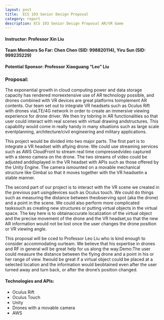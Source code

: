 ```yaml
---
layout: post
title:  ECS 193 Senior Design Proposal
category: report 
description: ECS 193 Senior Design Proposal AR/VR Game
---
```

#### **Instructor:** Professor Xin Liu 
#### **Team Members So Far:** Chen Chen (SID: 998820114), Yiru Sun (SID: 999235229) 
#### **Potential Sponsor:** Professor Xiaoguang “Leo” Liu
### **Proposal**: 
The exponential growth in cloud computing power and data storage capacity has rendered moreextensive use of AR technology possible, and drones combined with VR devices are great platforms toimplement AR contents. Our team set out to integrate VR headsets such as Oculus Rift with drones viaLTE/4G network in order to create an immersive viewing experience for drone driver. We then try tobring in AR functionalities so that user could interact with real scenes with virtual drawing andstructures. This capability would come in really handy in many situations such as large scale eventplanning, architecture/civil engineering and military applications. 

This project would be divided into two major parts. The first part is to integrate a VR headset with aflying drone. We could use streaming services such as AWS CloudFront to stream real time compressedvideo captured with a stereo camera on the drone. The two streams of video could be adjusted anddisplayed in the VR headset with APIs such as those offered by the Unity Engine. The camera ismounted on a movable mechanical structure like Gimbal so that it moves together with the VR headsetin a stable manner. 

The second part of our project is to interact with the VR scene we created in the previous part usingdevices such as Oculus touch. We could do things such as measuring the distance between theobserving spot (aka the drone) and a point in the scene. We could also perform more complicated taskssuch as creating new structures or putting virtual objects in the virtual space. The key here is to obtainaccurate localization of the virtual object and the precise movement of the drone and the VR headset,so that the new AR information would not be lost once the user changes the drone position or VR viewing angle. 

This proposal will be cced to Professor Leo Liu who is kind enough to consider accommodating ourteam. We believe that his expertise in drones and RF in general will be great help for us along the way.Demo:The user could measure the distance between the flying drone and a point in his or her range of view. Itwould be great if a virtual object could be placed at a selected location and the information would beobtained even after the user turned away and turn back, or after the drone’s position changed.

#### **Technologies and APIs:**
- Oculus Rift
- Oculus Touch
- Unity
- Drones with a movable camera
- AWS